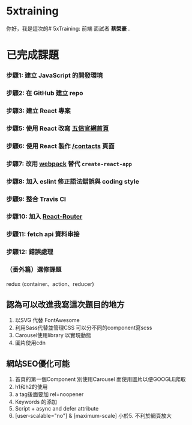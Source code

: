 # 5xtraining

你好，我是這次的# 5xTraining: 前端 面試者 **蔡榮豪** . 


# 已完成課題

### 步驟1: 建立 JavaScript 的開發環境
### 步驟2: 在 GitHub 建立 repo
### 步驟3: 建立 React 專案
### 步驟5: 使用 React 改寫  [五倍官網首頁](https://5xruby.tw/)
### 步驟6: 使用 React 製作  [/contacts](https://5xruby.tw/contacts)  頁面
### 步驟7: 改用  [webpack](https://webpack.js.org/)  替代  `create-react-app`
### 步驟8: 加入 eslint 修正語法錯誤與 coding style
### 步驟9: 整合 Travis CI
### 步驟10: 加入  [React-Router](https://github.com/ReactTraining/react-router)
### 步驟11: fetch api 資料串接
### 步驟12: 錯誤處理

### （番外篇）選修課題
redux (container、action、reducer)

## 認為可以改進我寫這次題目的地方

 1. 以SVG 代替 FontAwesome
 2. 利用Sass代替並管理CSS 可以分不同的component寫scss
 3. Carousel使用library 以實現動態
 4. 圖片使用cdn
 
## 網站SEO優化可能
	 
 1. 首頁的第一個Component 別使用Carousel 而使用圖片以便GOOGLE爬取
 2. h1和h2的使用
 3. a tag後面要加 rel=noopener
 4. Keywords 的添加
 5. Script + async and defer attribute 
 6. [user-scalable="no"]  & [maximum-scale] 小於5. 不利於網頁放大
